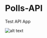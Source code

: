 # Polls-API
Test API App

![alt text](http://finedininglovers.cdn.crosscast-system.com/BlogPost/l_10926_tender.png "Description goes here")
